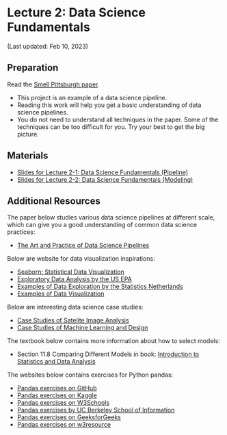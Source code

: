 # Lecture 2: Data Science Fundamentals

(Last updated: Feb 10, 2023)

## Preparation

Read the [Smell Pittsburgh paper](https://dl.acm.org/doi/10.1145/3369397).
- This project is an example of a data science pipeline.
- Reading this work will help you get a basic understanding of data science pipelines.
- You do not need to understand all techniques in the paper. Some of the techniques can be too difficult for you. Try your best to get the big picture.

## Materials

- [Slides for Lecture 2-1: Data Science Fundamentals (Pipeline)](https://github.com/MultiX-Amsterdam/data-science-book-uva/raw/main/files/lec2-1.pdf)
- [Slides for Lecture 2-2: Data Science Fundamentals (Modeling)](https://github.com/MultiX-Amsterdam/data-science-book-uva/raw/main/files/lec2-2.pdf)

## Additional Resources

The paper below studies various data science pipelines at different scale, which can give you a good understanding of common data science practices:
- [The Art and Practice of Data Science Pipelines](https://dl.acm.org/doi/abs/10.1145/3510003.3510057)

Below are website for data visualization inspirations:
- [Seaborn: Statistical Data Visualization](https://seaborn.pydata.org/tutorial.html)
- [Exploratory Data Analysis by the US EPA](https://www.epa.gov/caddis-vol4/exploratory-data-analysis)
- [Examples of Data Exploration by the Statistics Netherlands](https://www.cbs.nl/en-gb)
- [Examples of Data Visualization](https://flowingdata.com/)

Below are interesting data science case studies:
- [Case Studies of Satelite Image Analysis](https://earthengine.google.com/case_studies/)
- [Case Studies of Machine Learning and Design](https://machinelearning.design/)

The textbook below contains more information about how to select models:
- Section 11.8 Comparing Different Models in book: [Introduction to Statistics and Data Analysis](https://link.springer.com/book/10.1007/978-3-319-46162-5)

The websites below contains exercises for Python pandas:
- [Pandas exercises on GitHub](https://github.com/guipsamora/pandas_exercises)
- [Pandas exercises on Kaggle](https://www.kaggle.com/code/icarofreire/pandas-24-useful-exercises-with-solutions)
- [Pandas exercises on W3Schools](https://www.w3schools.com/python/pandas/pandas_exercises.asp)
- [Pandas exercises by UC Berkeley School of Information](https://ischoolonline.berkeley.edu/blog/python-pandas-practice-problems/)
- [Pandas exercises on GeeksforGeeks](https://www.geeksforgeeks.org/pandas-practice-excercises-questions-and-solutions/)
- [Pandas exercises on w3resource](https://www.w3resource.com/python-exercises/pandas/index.php)
